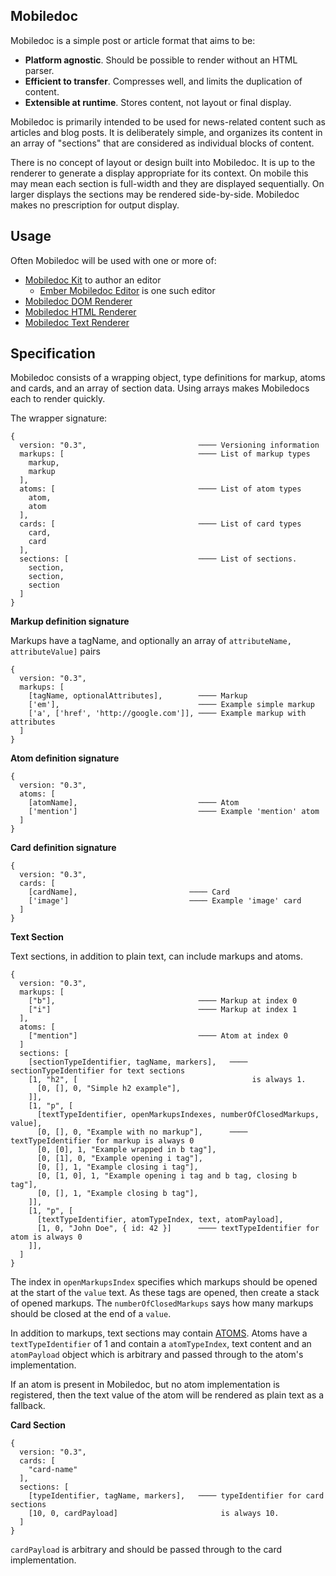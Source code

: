 ## Mobiledoc

Mobiledoc is a simple post or article format that aims to be:

* **Platform agnostic**. Should be possible to render without an HTML parser.
* **Efficient to transfer**. Compresses well, and limits the duplication of
  content.
* **Extensible at runtime**. Stores content, not layout or final display.

Mobiledoc is primarily intended to be used for news-related content such as
articles and blog posts. It is deliberately simple, and organizes its content
in an array of "sections" that are considered as individual blocks of content.

There is no concept of layout or design built into Mobiledoc. It is up to the
renderer to generate a display appropriate for its context. On mobile this may
mean each section is full-width and they are displayed sequentially. On larger
displays the sections may be rendered side-by-side. Mobiledoc makes no
prescription for output display.

## Usage

Often Mobiledoc will be used with one or more of:

* [Mobiledoc Kit](https://github.com/bustlelabs/mobiledoc-kit) to author an editor
  * [Ember Mobiledoc Editor](https://github.com/bustlelabs/ember-mobiledoc-editor) is one such editor
* [Mobiledoc DOM Renderer](https://github.com/bustlelabs/mobiledoc-dom-renderer)
* [Mobiledoc HTML Renderer](https://github.com/bustlelabs/mobiledoc-html-renderer)
* [Mobiledoc Text Renderer](https://github.com/bustlelabs/mobiledoc-text-renderer)

## Specification

Mobiledoc consists of a wrapping object, type definitions for markup, atoms and cards,
and an array of section data. Using arrays makes Mobiledocs each to render quickly.

The wrapper signature:

```
{
  version: "0.3",                         ──── Versioning information
  markups: [                              ──── List of markup types
    markup,
    markup
  ],
  atoms: [                                ──── List of atom types
    atom,
    atom
  ],
  cards: [                                ──── List of card types
    card,
    card
  ],
  sections: [                             ──── List of sections.
    section,
    section,
    section
  ]
}
```

**Markup definition signature**

Markups have a tagName, and optionally an array of `attributeName, attributeValue]` pairs

```
{
  version: "0.3",
  markups: [
    [tagName, optionalAttributes],        ──── Markup
    ['em'],                               ──── Example simple markup
    ['a', ['href', 'http://google.com']], ──── Example markup with attributes
  ]
}
```

**Atom definition signature**

```
{
  version: "0.3",
  atoms: [
    [atomName],                           ──── Atom
    ['mention']                           ──── Example 'mention' atom
  ]
}
```

**Card definition signature**

```
{
  version: "0.3",
  cards: [
    [cardName],                         ──── Card
    ['image']                           ──── Example 'image' card
  ]
}
```

**Text Section**

Text sections, in addition to plain text, can include markups and atoms.

```
{
  version: "0.3",
  markups: [
    ["b"],                                ──── Markup at index 0
    ["i"]                                 ──── Markup at index 1
  ],
  atoms: [
    ["mention"]                           ──── Atom at index 0
  ]
  sections: [
    [sectionTypeIdentifier, tagName, markers],   ──── sectionTypeIdentifier for text sections
    [1, "h2", [                                       is always 1.
      [0, [], 0, "Simple h2 example"],
    ]],
    [1, "p", [
      [textTypeIdentifier, openMarkupsIndexes, numberOfClosedMarkups, value],
      [0, [], 0, "Example with no markup"],      ──── textTypeIdentifier for markup is always 0
      [0, [0], 1, "Example wrapped in b tag"],
      [0, [1], 0, "Example opening i tag"],
      [0, [], 1, "Example closing i tag"],
      [0, [1, 0], 1, "Example opening i tag and b tag, closing b tag"],
      [0, [], 1, "Example closing b tag"],
    ]],
    [1, "p", [
      [textTypeIdentifier, atomTypeIndex, text, atomPayload],
      [1, 0, "John Doe", { id: 42 }]      ──── textTypeIdentifier for atom is always 0
    ]],
  ]
}
```

The index in `openMarkupsIndex` specifies which markups should be opened at
the start of the `value` text. As these tags are opened, then create a stack
of opened markups. The `numberOfClosedMarkups` says how many markups should
be closed at the end of a `value`.

In addition to markups, text sections may contain [ATOMS](ATOMS.md).
Atoms have a `textTypeIdentifier` of 1 and contain a `atomTypeIndex`, text content
and an `atomPayload` object which is arbitrary and passed through to the atom's
implementation.

If an atom is present in Mobiledoc, but no atom implementation is registered, then the text
value of the atom will be rendered as plain text as a fallback.

**Card Section**

```
{
  version: "0.3",
  cards: [
    "card-name"
  ],
  sections: [
    [typeIdentifier, tagName, markers],   ──── typeIdentifier for card sections
    [10, 0, cardPayload]                       is always 10.
  ]
}
```

`cardPayload` is arbitrary and should be passed through to the card
implementation.
